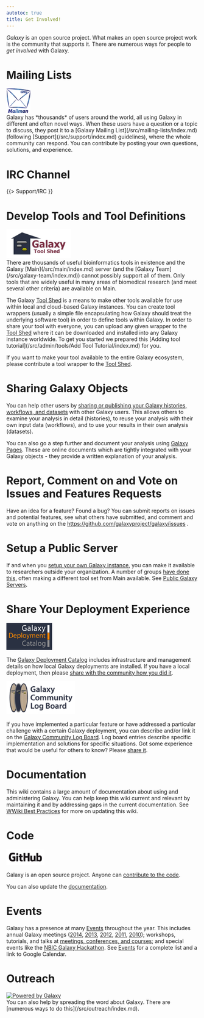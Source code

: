 ```yaml
---
autotoc: true
title: Get Involved!
---
```



<div class='right'></div>

*Galaxy* is an open source project.  What makes an open source project work is the community that supports it.  There are numerous ways for people to *get involved* with Galaxy.

# Mailing Lists

<div class='left'><a href='/src/mailing-lists/index.md'><img src="/src/images/logos/MailmanLogoSmall.png" alt="Galaxy Mailing Lists" width="64" /></a></div> Galaxy has *thousands* of users around the world, all using Galaxy in different and often novel ways.  When these users have a question or a topic to discuss, they post it to a [Galaxy Mailing List](/src/mailing-lists/index.md) (following [Support](/src/support/index.md) guidelines), where the whole community can respond.  You can contribute by posting your own questions, solutions, and experience.

# IRC Channel

{{> Support/IRC }}

# Develop Tools and Tool Definitions

<div class='right'><a href='/src/toolshed/index.md'><img src="/src/images/logos/ToolShed.jpg" alt="Galaxy Tool Shed" width="170" /></a></div>
There are thousands of useful bioinformatics tools in existence and the Galaxy [Main](/src/main/index.md) server (and the [Galaxy Team](/src/galaxy-team/index.md)) cannot possibly support all of them.  Only tools that are widely useful in many areas of biomedical research (and meet several other criteria) are available on Main.

The Galaxy [Tool Shed](/src/toolshed/index.md) is a means to make other tools available for use within local and cloud-based Galaxy instances.  You can create tool wrappers (usually a simple file encapsulating how Galaxy should treat the underlying software tool) in order to define tools within Galaxy.  In order to share your tool with everyone, you can upload any given wrapper to the [Tool Shed](/src/toolshed/index.md) where it can be downloaded and installed into any Galaxy instance worldwide. To get you started we prepared this [Adding tool tutorial](/src/admin/tools/Add Tool Tutorial/index.md) for you.

If you want to make your tool available to the entire Galaxy ecosystem, please contribute a tool wrapper to the [Tool Shed](/src/toolshed/index.md).

# Sharing Galaxy Objects

You can help other users by [sharing or publishing your Galaxy histories, workflows, and datasets](/src/Share/index.md) with other Galaxy users.  This allows others to examine your analysis in detail (histories), to reuse your analysis with their own input data (workflows), and to use your results in their own analysis (datasets).

You can also go a step further and document your analysis using [Galaxy Pages](/src/learn/galaxy-pages/index.md).  These are online documents which are tightly integrated with your Galaxy objects - they provide a written explanation of your analysis.

# Report, Comment on and Vote on Issues and Features Requests

Have an idea for a feature?  Found a bug?  You can submit reports on issues and potential features, see what others have submitted, and comment and vote on anything on the https://github.com/galaxyproject/galaxy/issues .

# Setup a Public Server

If and when you [setup your own Galaxy instance](/src/admin/get-galaxy/index.md), you can make it available to researchers outside your organization.  A number of groups [have done this](/src/public-galaxy-servers/index.md), often making a different tool set from Main available.  See [Public Galaxy Servers](/src/public-galaxy-servers/index.md).

# Share Your Deployment Experience

<div class='left'><img src="/src/images/logos/GalaxyDeploymentCatalog200.png" alt="Galaxy Deployment Catalog" width="120" /></div>

The [Galaxy Deployment Catalog](/src/community/deployments/index.md) includes infrastructure and management details on how local Galaxy deployments are installed.  If you have a local deployment, then please [share with the community how you did it](/src/community/deployments/index.md).

<div class='right'><img src="/src/images/logos/LogBoardWText200.png" alt="Galaxy Community Log Board" width="180" /></div>

If you have implemented a particular feature or have addressed a particular challenge with a certain Galaxy deployment, you can describe and/or link it on the [Galaxy Community Log Board](/src/community/logs/index.md).  Log board entries describe specific implementation and solutions for specific situations.  Got some experience that would be useful for others to know?  Please [share it](/src/community/logs/index.md).

# Documentation

This wiki contains a large amount of documentation about using and administering Galaxy.  You can help keep this wiki current and relevant by maintaining it and by addressing gaps in the current documentation.  See [WWiki Best Practices](/src/wiki-best-practices/index.md) for more on updating this wiki.

# Code

<div class='right'><img src="/src/images/logos/GitHubLogoText.png" alt="GitHub" width="100" /></div>

Galaxy is an open source project.  Anyone can [contribute to the code](/src/develop/index.md).

You can also update the [documentation](/src/docs/index.md).

# Events

Galaxy has a presence at many [Events](/src/events/index.md) throughout the year.  This includes annual Galaxy meetings ([2014](/src/events/gcc2014/index.md), [2013](/src/events/gcc2013/index.md), [2012](/src/events/gcc2012/index.md), [2011](/src/events/gcc2011/index.md), [2010](/src/events/gdc2010/index.md)); workshops, tutorials, and talks at [meetings, conferences, and courses](/src/events/index.md); and special events like the [NBIC Galaxy Hackathon](https://wiki.nbic.nl/index.php/NBIC_Galaxy_Hackathon_project).  See [Events](/src/events/index.md) for a complete list and a link to Google Calendar.

# Outreach

<div class='left'>
<a href='/src/outreach/index.md'><img src="/images/powered-by-galaxy.png" alt="Powered by Galaxy" /></a>
</div>
You can also help by spreading the word about Galaxy.  There are [numerous ways to do this](/src/outreach/index.md).
